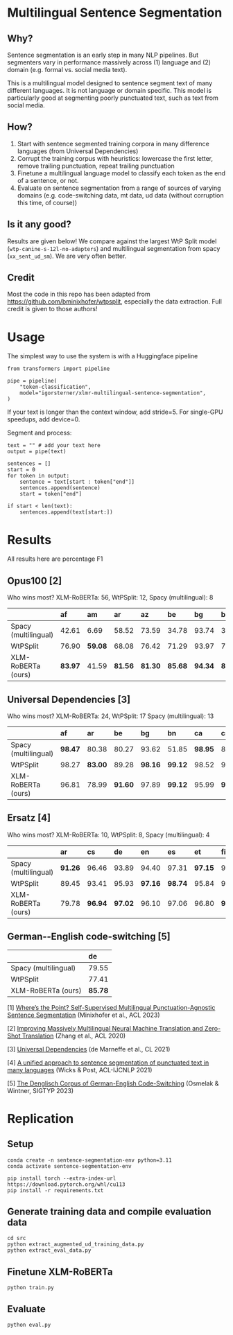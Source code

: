 # Multilingual Sentence Segmentation

## Why?

Sentence segmentation is an early step in many NLP pipelines. But segmenters vary in performance massively across (1) language and (2) domain (e.g. formal vs. social media text). 

This is a multilingual model designed to sentence segment text of many different languages. It is not language or domain specific. This model is particularly good at segmenting poorly punctuated text, such as text from social media.

## How?

1. Start with sentence segmented training corpora in many difference languages (from Universal Dependencies)
2. Corrupt the training corpus with heuristics: lowercase the first letter, remove trailing punctuation, repeat trailing punctuation
3. Finetune a multilingual language model to classify each token as the end of a sentence, or not.
4. Evaluate on sentence segmentation from a range of sources of varying domains (e.g. code-switching data, mt data, ud data (without corruption this time, of course))

## Is it any good?

Results are given below! We compare against the largest WtP Split model (`wtp-canine-s-12l-no-adapters`) and multilingual segmentation from spacy (`xx_sent_ud_sm`). We are very often better.

## Credit

Most the code in this repo has been adapted from https://github.com/bminixhofer/wtpsplit, especially the data extraction. Full credit is given to those authors!

# Usage

The simplest way to use the system is with a Huggingface pipeline

```
from transformers import pipeline

pipe = pipeline(
    "token-classification",
    model="igorsterner/xlmr-multilingual-sentence-segmentation",
) 
```

If your text is longer than the context window, add stride=5. For single-GPU speedups, add device=0.

Segment and process:

```
text = "" # add your text here
output = pipe(text)

sentences = []
start = 0
for token in output:
    sentence = text[start : token["end"]]
    sentences.append(sentence)
    start = token["end"]

if start < len(text):
    sentences.append(text[start:])
```

# Results

All results here are percentage F1

## Opus100 [2]

Who wins most? XLM-RoBERTa: 56, WtPSplit: 12, Spacy (multilingual): 8


|                      | af        | am        | ar        | az        | be        | bg        | bn        | ca        | cs        | cy        | da        | de        | el        | en        | eo        | es        | et        | eu        | fa        | fi        | fr        | fy        | ga        | gd        | gl        | gu        | ha        | he        | hi        | hu        | hy        | id        | is        | it        | ja        | ka        | kk        | km        | kn        | ko        | ku        | ky        | lt        | lv        | mg        | mk        | ml        | mn        | mr        | ms        | my        | ne        | nl        | pa        | pl        | ps        | pt        | ro        | ru        | si        | sk        | sl        | sq        | sr        | sv        | ta        | te        | th        | tr        | uk        | ur        | uz        | vi        | xh        | yi        | zh        |
|:---------------------|:----------|:----------|:----------|:----------|:----------|:----------|:----------|:----------|:----------|:----------|:----------|:----------|:----------|:----------|:----------|:----------|:----------|:----------|:----------|:----------|:----------|:----------|:----------|:----------|:----------|:----------|:----------|:----------|:----------|:----------|:----------|:----------|:----------|:----------|:----------|:----------|:----------|:----------|:----------|:----------|:----------|:----------|:----------|:----------|:----------|:----------|:----------|:----------|:----------|:----------|:----------|:----------|:----------|:----------|:----------|:----------|:----------|:----------|:----------|:----------|:----------|:----------|:----------|:----------|:----------|:----------|:----------|:----------|:----------|:----------|:----------|:----------|:----------|:----------|:----------|:----------|
| Spacy (multilingual) | 42.61     | 6.69      | 58.52     | 73.59     | 34.78     | 93.74     | 38.04     | 88.76     | 87.70     | 26.30     | 90.52     | 74.15     | 89.75     | 89.25     | 88.77     | 90.95     | 87.26     | 81.20     | 55.40     | 93.28     | 85.77     | 21.49     | 60.61     | 36.83     | 88.77     | 5.59      | **89.39** | **92.21** | 53.33     | 93.26     | 24.14     | 90.13     | **95.38** | 86.32     | 0.20      | 38.24     | 42.39     | 0.10      | 9.66      | 51.79     | 27.64     | 21.77     | 76.91     | 77.02     | 83.60     | **93.74** | 39.09     | 33.23     | 86.56     | 87.39     | 0.10      | 6.59      | **93.65** | 5.26      | 92.42     | 2.41      | 92.07     | 91.63     | 75.95     | 75.91     | 92.13     | 93.00     | **92.96** | **95.01** | 93.52     | 36.97     | 64.59     | 21.64     | **94.05** | 89.68     | 29.17     | 64.99     | 90.59     | 64.89     | 4.14      | 0.09      |
| WtPSplit             | 76.90     | **59.08** | 68.08     | 76.42     | 71.29     | 93.97     | 79.76     | 89.79     | 89.36     | 73.21     | 90.02     | 80.74     | 92.80     | 91.91     | 92.24     | 92.11     | 84.47     | 87.24     | 59.97     | 91.96     | 88.53     | 65.84     | 79.49     | 83.33     | 90.31     | **70.51** | 82.43     | 90.58     | 66.70     | 93.00     | 87.14     | 89.80     | 94.77     | 87.43     | **41.79** | **91.26** | 73.25     | **69.54** | 68.98     | 56.21     | **79.12** | 83.94     | 81.33     | 82.70     | **89.33** | 92.87     | 80.81     | 73.26     | 89.20     | 88.51     | **65.54** | **71.33** | 92.63     | 64.11     | 92.72     | **62.84** | 91.05     | 90.91     | 84.23     | 80.32     | 92.30     | 92.19     | 90.32     | 94.76     | 92.08     | 63.48     | 76.49     | 68.88     | 93.30     | 89.60     | 52.59     | **77.79** | 91.29     | 80.28     | **75.70** | 71.64     |
| XLM-RoBERTa (ours)   | **83.97** | 41.59     | **81.56** | **81.30** | **85.68** | **94.34** | **84.10** | **91.80** | **91.23** | **78.72** | **92.64** | **86.73** | **93.87** | **94.50** | **94.57** | **93.18** | **90.19** | **90.28** | **74.79** | **94.06** | **90.46** | **81.76** | **84.33** | **85.62** | **92.55** | 67.26     | 86.61     | 91.22     | **72.69** | **94.53** | **89.83** | **92.24** | 93.78     | **89.27** | 41.43     | 78.39     | **89.15** | 36.60     | **70.51** | **82.77** | 58.14     | **89.41** | **89.99** | **88.25** | 86.82     | 92.81     | **86.14** | **94.73** | **93.25** | **92.44** | 49.39     | 66.02     | 93.60     | **69.22** | **93.51** | 61.86     | **92.84** | **93.19** | **89.47** | **86.24** | **92.95** | **93.46** | 91.79     | 94.16     | **93.93** | **72.74** | **81.77** | **74.49** | 93.17     | **92.15** | **62.92** | 75.65     | **93.41** | **84.89** | 56.85     | **77.07** |


## Universal Dependencies [3]

Who wins most? XLM-RoBERTa: 24, WtPSplit: 17 Spacy (multilingual): 13


|                      | af        | ar        | be        | bg        | bn        | ca        | cs        | cy        | da        | de        | el        | en        | es        | et        | eu        | fa        | fi        | fr        | ga        | gd        | gl        | he        | hi        | hu        | hy        | id        | is        | it        | ja        | jv        | kk        | ko        | la        | lt        | lv        | mr        | nl        | pl        | pt        | ro        | ru        | sk        | sl        | sq         | sr        | sv        | ta        | th        | tr        | uk        | ur        | vi        | zh        |
|:---------------------|:----------|:----------|:----------|:----------|:----------|:----------|:----------|:----------|:----------|:----------|:----------|:----------|:----------|:----------|:----------|:----------|:----------|:----------|:----------|:----------|:----------|:----------|:----------|:----------|:----------|:----------|:----------|:----------|:----------|:----------|:----------|:----------|:----------|:----------|:----------|:----------|:----------|:----------|:----------|:----------|:----------|:----------|:----------|:-----------|:----------|:----------|:----------|:----------|:----------|:----------|:----------|:----------|:----------|
| Spacy (multilingual) | **98.47** | 80.38     | 80.27     | 93.62     | 51.85     | **98.95** | 89.68     | 98.89     | 94.96     | 88.02     | 94.16     | 92.20     | **98.70** | 93.77     | 95.79     | **99.83** | 92.88     | 96.33     | **96.67** | 63.04     | 92.37     | 94.37     | 0.32      | **98.45** | 11.39     | 98.01     | **95.41** | 92.49     | 0.37      | 98.03     | 96.21     | **99.80** | 0.09      | 93.86     | **98.52** | 92.13     | 92.86     | 97.02     | 94.91     | **98.05** | 84.31     | 90.26     | **98.23** | **100.00** | 97.84     | 94.91     | 66.67     | 1.95      | **97.63** | 94.16     | 0.37      | 96.40     | 0.40      |
| WtPSplit             | 98.27     | **83.00** | 89.28     | **98.16** | **99.12** | 98.52     | 92.98     | **99.26** | 94.56     | 96.13     | **96.94** | 94.73     | 97.60     | 94.09     | 97.24     | 97.29     | 94.69     | **96.71** | 86.60     | 72.17     | **98.87** | 95.79     | 96.78     | 96.08     | **96.80** | **98.41** | 86.39     | 95.45     | **95.84** | **98.18** | 96.28     | 99.11     | 91.43     | **97.67** | 96.42     | 91.84     | 93.61     | 95.92     | **96.13** | 81.50     | 86.28     | 95.57     | 96.85     | 99.17      | **98.45** | **95.86** | **97.54** | 70.26     | 96.00     | 92.08     | 93.79     | 92.97     | **97.25** |
| XLM-RoBERTa (ours)   | 96.81     | 78.99     | **91.60** | 97.89     | **99.12** | 95.99     | **96.05** | 97.17     | **96.62** | **96.29** | 94.33     | **94.76** | 95.73     | **96.20** | **97.37** | 97.49     | **96.34** | 95.70     | 89.78     | **84.20** | 95.72     | **95.95** | **97.51** | 96.24     | 95.62     | 97.22     | 92.93     | **96.88** | 94.23     | 96.29     | **98.40** | 97.46     | **96.35** | 95.82     | 96.91     | **95.92** | **96.27** | **97.24** | 95.83     | 94.63     | **91.59** | **95.88** | 96.43     | 98.36      | 96.83     | 94.95     | 95.93     | **89.26** | 96.52     | **94.59** | **96.20** | **97.31** | 95.12     |

## Ersatz [4]

Who wins most? XLM-RoBERTa: 10, WtPSplit: 8, Spacy (multilingual): 4


|                      | ar        | cs        | de        | en        | es        | et        | fi        | fr        | gu        | hi        | ja        | kk        | km        | lt        | lv        | pl        | ps        | ro        | ru        | ta        | tr        | zh        |
|:---------------------|:----------|:----------|:----------|:----------|:----------|:----------|:----------|:----------|:----------|:----------|:----------|:----------|:----------|:----------|:----------|:----------|:----------|:----------|:----------|:----------|:----------|:----------|
| Spacy (multilingual) | **91.26** | 96.46     | 93.89     | 94.40     | 97.31     | **97.15** | 94.99     | 96.43     | 4.44      | 18.41     | 0.18      | 97.11     | 0.08      | 93.53     | **98.73** | 93.69     | **94.44** | 94.87     | 93.45     | 68.65     | 95.39     | 0.10      |
| WtPSplit             | 89.45     | 93.41     | 95.93     | **97.16** | **98.74** | 95.84     | 97.10     | **97.61** | 90.62     | 94.87     | **82.14** | 95.94     | **82.89** | **96.74** | 97.22     | 95.16     | 86.99     | **97.55** | **97.82** | 94.76     | 93.53     | 89.02     |
| XLM-RoBERTa (ours)   | 79.78     | **96.94** | **97.02** | 96.10     | 97.06     | 96.80     | **97.67** | 96.33     | **93.73** | **95.34** | 77.54     | **97.28** | 78.94     | 96.13     | 96.45     | **96.71** | 92.33     | 96.24     | 97.15     | **95.94** | **95.76** | **90.11** |

## German--English code-switching [5]

|                      | de        |
|:---------------------|:----------|
| Spacy (multilingual) | 79.55     |
| WtPSplit             | 77.41     |
| XLM-RoBERTa (ours)   | **85.78** |

[1] [Where’s the Point? Self-Supervised Multilingual Punctuation-Agnostic Sentence Segmentation](https://aclanthology.org/2023.acl-long.398) (Minixhofer et al., ACL 2023)

[2] [Improving Massively Multilingual Neural Machine Translation and Zero-Shot Translation](https://aclanthology.org/2020.acl-main.148) (Zhang et al., ACL 2020)

[3] [Universal Dependencies](https://aclanthology.org/2021.cl-2.11) (de Marneffe et al., CL 2021)

[4] [A unified approach to sentence segmentation of punctuated text in many languages](https://aclanthology.org/2021.acl-long.309) (Wicks & Post, ACL-IJCNLP 2021)

[5] [The Denglisch Corpus of German-English Code-Switching](https://aclanthology.org/2023.sigtyp-1.5) (Osmelak & Wintner, SIGTYP 2023)


# Replication

## Setup

```
conda create -n sentence-segmentation-env python=3.11
conda activate sentence-segmentation-env

pip install torch --extra-index-url https://download.pytorch.org/whl/cu113
pip install -r requirements.txt
```

## Generate training data and compile evaluation data

```
cd src
python extract_augmented_ud_training_data.py
python extract_eval_data.py
```

## Finetune XLM-RoBERTa

```
python train.py
```

## Evaluate

```
python eval.py
```